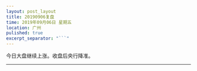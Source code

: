 ```yaml
---
layout: post_layout
title: 20190906复盘
time: 2019年09月06日 星期五
location: 广州
pulished: true
excerpt_separator: "```"
---
```



今日大盘继续上涨。收盘后央行降准。

-------------------------------------------------------
